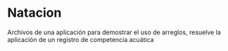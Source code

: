 # Natacion
Archivos de una aplicación para demostrar el uso de arreglos, resuelve la aplicación de un registro de competencia acuática
